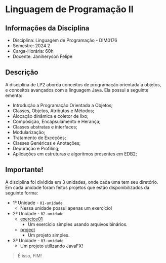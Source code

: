 # Linguagem de Programação II
## Informações da Disciplina
* Disciplina: Linguagem de Programação - DIM0176
* Semestre: 2024.2
* Carga-Horária: 60h
* Docente: Janiheryson Felipe
## Descrição
A disciplina de LP2 aborda conceitos de programação orientada a objetos, e conceitos avançados com a linguagem Java. 
Ela possui a seguinte ementa:
* Introdução a Programação Orientada a Objetos;
* Classes, Objetos, Atributos e Métodos;
* Alocação dinâmica e coletor de lixo;
* Composição, Encapsulamento e Herança;
* Classes abstratas e interfaces;
* Modularização;
* Tratamento de Exceções;
* Classes Genéricas e Anotações;
* Depuração e Profiling;
* Aplicações em estruturas e algoritmos presentes em EDB2;
## Importante!
A disciplina foi dividida em 3 unidades, onde cada uma tem seu diretório. Em cada unidade foram feitos projetos que estão disponibilizados da seguinte forma:
* 1ª Unidade - `01-unidade`
  * Nessa unidade possui apenas um exercício!
* 2ª Unidade - `02-unidade`
  * [exercice01](https://github.com/isVitorEmanuel/linguagem-programacao-II/tree/main/02-unidade/exercice01)
    * Um exercício simples usando arquivos binários.
  * [project](https://github.com/isVitorEmanuel/linguagem-programacao-II/tree/main/02-unidade/project)
    * Um projeto simples.
* 3ª Unidade - `03-unidade`
  * Um projeto utilizando JavaFX!
> É isso, FIM!
